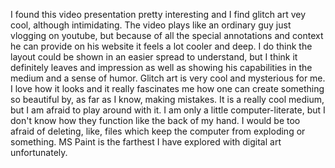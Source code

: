 I found this video presentation pretty interesting and I find glitch art
vey cool, although intimidating. The video plays like an ordinary guy just
vlogging on youtube, but because of all the special annotations and context he
can provide on his website it feels a lot cooler and deep. I do think the layout
could be shown in an easier spread to understand, but I think it definitely
leaves and impression as well as showing his capabilities in the medium and
a sense of humor.
Glitch art is very cool and mysterious for me. I love how it looks and it
really fascinates me how one can create something so beautiful by, as far as I
know, making mistakes. It is a really cool medium, but I am afraid to play around
with it. I am only a little computer-literate, but I don't know how they function
like the back of my hand. I would be too afraid of deleting, like, files which
keep the computer from exploding or something. MS Paint is the farthest I have
explored with digital art unfortunately.  
